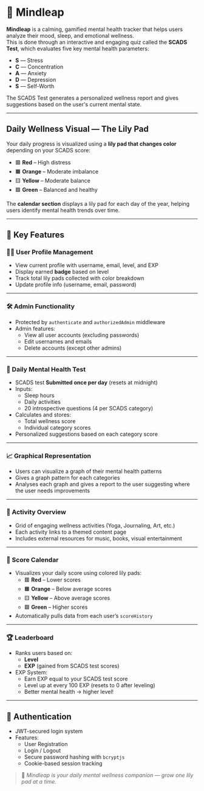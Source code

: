 # 🧠 Mindleap

**Mindleap** is a calming, gamified mental health tracker that helps users analyze their mood, sleep, and emotional wellness.  
This is done through an interactive and engaging quiz called the **SCADS Test**, which evaluates five key mental health parameters:

- **S** — Stress  
- **C** — Concentration  
- **A** — Anxiety  
- **D** — Depression  
- **S** — Self-Worth  

The SCADS Test generates a personalized wellness report and gives suggestions based on the user's current mental state.

---

## Daily Wellness Visual — The Lily Pad

Your daily progress is visualized using a **lily pad that changes color** depending on your SCADS score:

- 🟥 **Red** – High distress  
- 🟧 **Orange** – Moderate imbalance  
- 🟨 **Yellow** – Moderate balance  
- 🟩 **Green** – Balanced and healthy  

The **calendar section** displays a lily pad for each day of the year, helping users identify mental health trends over time.

---

## 🌟 Key Features

### 🧑‍💼 User Profile Management
- View current profile with username, email, level, and EXP
- Display earned **badge** based on level
- Track total lily pads collected with color breakdown
- Update profile info (username, email, password)

---

### 🛠️ Admin Functionality
- Protected by `authenticate` and `authorizedAdmin` middleware
- Admin features:
  - View all user accounts (excluding passwords)
  - Edit usernames and emails
  - Delete accounts (except other admins)

---

### 📅 Daily Mental Health Test
- SCADS test **Submitted once per day** (resets at midnight)
- Inputs:
  - Sleep hours  
  - Daily activities  
  - 20 introspective questions (4 per SCADS category)
- Calculates and stores:
  - Total wellness score
  - Individual category scores
- Personalized suggestions based on each category score

---

### 📈 Graphical Representation
- Users can visualize a graph of their mental health patterns
- Gives a graph pattern for each categories
- Analyses each graph and gives a report to the user suggesting where the user needs improvements

---

### 🎯 Activity Overview
- Grid of engaging wellness activities (Yoga, Journaling, Art, etc.)
- Each activity links to a themed content page
- Includes external resources for music, books, visual entertainment

---

### 📆 Score Calendar
- Visualizes your daily score using colored lily pads:
  - 🟥 **Red** – Lower scores
  - 🟧 **Orange** – Below average scores
  - 🟨 **Yellow** – Above average scores
  - 🟩 **Green** – Higher scores
- Automatically pulls data from each user’s `scoreHistory`

---

### 🏆 Leaderboard
- Ranks users based on:
  - **Level**
  - **EXP** (gained from SCADS test scores)
- EXP System:
  - Earn EXP equal to your SCADS test score
  - Level up at every 100 EXP (resets to 0 after leveling)
  - Better mental health → higher level!

---

## 🔐 Authentication
- JWT-secured login system
- Features:
  - User Registration
  - Login / Logout
  - Secure password hashing with `bcryptjs`
  - Cookie-based session tracking

> 🌱 *Mindleap is your daily mental wellness companion — grow one lily pad at a time.*
